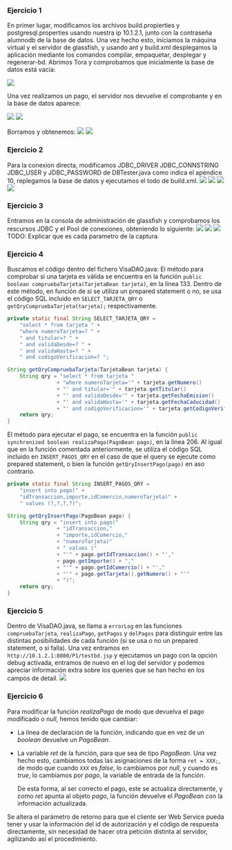 ### Ejercicio 1

En primer lugar, modificamos los archivos build.propierties y postgresql.properties usando nuestra ip 10.1.2.1, junto con la contraseña alumnodb de la base de datos.
Una vez hecho esto, iniciamos la máquina virtual y el servidor de glassfish, y usando ant y build.xml desplegamos la aplicación mediante los comandos compilar, empaquetar, desplegar y regenerar-bd.
Abrimos Tora y comprobamos que inicialmente la base de datos está vacía:

![](./Ej1_DB_Vacia.png)



Una vez realizamos un pago, el servidor nos devuelve el comprobante y en la base de datos aparece:

![](Ej1_Comprobante.png)
![](Ej1_DB_Llenaç.png)



Borramos y obtenemos:
![](Ej1_DB_Borrada_Web.png)
![](EJ1_DB_Borrada_Tora.png)

### Ejercicio 2
Para la conexion directa, modificamos JDBC_DRIVER  JDBC_CONNSTRING JDBC_USER y JDBC_PASSWORD de DBTester.java como indica el apéndice 10, replegamos la base de datos y ejecutamos el todo de build.xml.
![](Ej2_Pago.png)
![](Ej2_Listado.png)
![](Ej2_Borrado.png)
![](Ej2_ListadoBorrado.png)

### Ejercicio 3
Entramos en la consola de administración de glassfish y comprobamos los rescursos JDBC y el Pool de conexiones, obteniendo lo siguiente:
![](Ej3_JDBCResources.png)
![](Ej3_JDBCPool.png)
![](Ej3_Ping.png)
TODO: Explicar que es cada parametro de la captura.


### Ejercicio 4
Buscamos el código dentro del fichero VisaDAO.java:
El método para comprobar si una tarjeta es válida se encuentra en la función `public boolean compruebaTarjeta(TarjetaBean tarjeta)`, en la línea 133. Dentro de este método, en función de si se utiliza un prepared statement o no, se usa el código SQL incluido en `SELECT_TARJETA_QRY` o `getQryCompruebaTarjeta(tarjeta);` respectivamente.
```java
private static final String SELECT_TARJETA_QRY =
    "select * from tarjeta " +
    "where numeroTarjeta=? " +
    " and titular=? " +
    " and validaDesde=? " +
    " and validaHasta=? " +
    " and codigoVerificacion=? ";

String getQryCompruebaTarjeta(TarjetaBean tarjeta) {
    String qry = "select * from tarjeta "
                + "where numeroTarjeta='" + tarjeta.getNumero()
                + "' and titular='" + tarjeta.getTitular()
                + "' and validaDesde='" + tarjeta.getFechaEmision()
                + "' and validaHasta='" + tarjeta.getFechaCaducidad()
                + "' and codigoVerificacion='" + tarjeta.getCodigoVerificacion() + "'";
    return qry;
}
```



El método para ejecutar el pago, se encuentra en la función `public synchronized boolean realizaPago(PagoBean pago)`, en la línea 206. Al igual que en la función comentada anteriormente, se utiliza el código SQL incluido en `INSERT_PAGOS_QRY` en el caso de que el query se ejecute como prepared statement, o bien la función `getQryInsertPago(pago)` en aso contrario.
```java
private static final String INSERT_PAGOS_QRY =
    "insert into pago(" +
    "idTransaccion,importe,idComercio,numeroTarjeta)" +
    " values (?,?,?,?)";

String getQryInsertPago(PagoBean pago) {
    String qry = "insert into pago("
                + "idTransaccion,"
                + "importe,idComercio,"
                + "numeroTarjeta)"
                + " values ("
                + "'" + pago.getIdTransaccion() + "',"
                + pago.getImporte() + ","
                + "'" + pago.getIdComercio() + "',"
                + "'" + pago.getTarjeta().getNumero() + "'"
                + ")";
    return qry;
}
```
### Ejercicio 5
Dentro de VisaDAO.java, se llama a `errorLog` en las funciones `compruebaTarjeta`, `realizaPago`, `getPagos` y `delPagos` para distinguir entre las distintas posibilidades de cada función (si se usa o no un prepared statement, o si falla). Una vez entramos en `http://10.1.2.1:8080/P1/testbd.jsp` y ejecutamos un pago con la opción debug activada, entramos de nuevo en el log del servidor y podemos apreciar información extra sobre los queries que se han hecho en los campos de detail.
![](Ej5_Logs.png)



### Ejercicio 6

Para modificar la función *realizaPago* de modo que devuelva el pago modificado o *null*, hemos tenido que cambiar:

- La línea de declaración de la función, indicando que en vez de un *boolean* devuelve un *PagoBean*.

- La variable *ret* de la función, para que sea de tipo *PagoBean*. Una vez hecho esto, cambiamos todas las asignaciones de la forma `ret = XXX;`, de modo que cuando `XXX` es *false*, lo cambiamos por *null*, y cuando es *true*, lo cambiamos por *pago*, la variable de entrada de la función. 

  De esta forma, al ser correcto el pago, este se actualiza directamente, y como *ret* apunta al objeto *pago*, la función devuelve el *PagoBean* con la información actualizada.

Se altera el parámetro de retorno para que el cliente ser Web Service pueda tener y usar la información del id de autorización y el código de respuesta directamente, sin necesidad de hacer otra petición distinta al servidor, agilizando así el procedimiento.